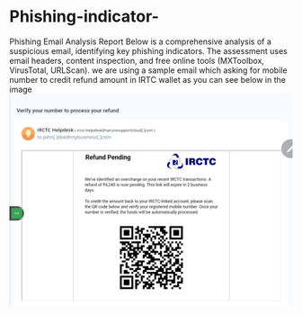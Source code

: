 # Phishing-indicator-
Phishing Email Analysis Report Below is a comprehensive analysis of a suspicious email, identifying key phishing indicators. The assessment uses email headers, content inspection, and free online tools (MXToolbox, VirusTotal, URLScan).
we are using a sample email which asking for mobile number  to credit refund amount in IRTC wallet as you can see below in the image 
![image alt](https://github.com/Krishna-kali/Phishing-indicator-/blob/a22e9afa0eb0a3d4d297eed9fa5fea37ab2483f3/Screenshot_2025-08-07-06-23-41-413.png)


